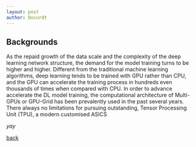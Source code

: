 ```yaml
---
layout: post
author: Docurdt
---
```


## Backgrounds
As the repaid growth of the data scale and the complexity of the deep learning network structure, the demand for the model training turns to be higher and higher. Different from the traditional machine learning algorithms, deep learning tends to be trained with GPU rather than CPU, and the GPU can accelerate the training process in hundreds even thousands of times when compared with CPU. In order to advance accelerate the DL model training, the computational architecture of Multi-GPUs or GPU-Grid has been prevalently used in the past several years.  There always no limitations for pursuing outstanding, Tensor Processing Unit (TPU), a modern customised ASICS


_yay_

[back](./)
